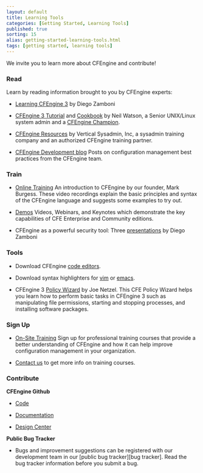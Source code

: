 ```yaml
---
layout: default
title: Learning Tools 
categories: [Getting Started, Learning Tools]
published: true
sorting: 15
alias: getting-started-learning-tools.html
tags: [getting started, learning tools]
---
```


We invite you to learn more about CFEngine and contribute!

### Read

Learn by reading information brought to you by CFEngine experts:

* [Learning CFEngine 3](http://cf-learn.info/) by Diego Zamboni

* [CFEngine 3 Tutorial](http://watson-wilson.ca/2011/03/cfengine-3-tutorial.html) and 
[Cookbook](http://watson-wilson.ca/cfengine/cf-cookbook/) by Neil Watson, a Senior 
UNIX/Linux system admin and a [CFEngine Champion](https://cfengine.com/cfengine-champions-hall-of-fame).
 
* [CFEngine Resources](http://www.verticalsysadmin.com/cfengine.htm) by Vertical 
Sysadmin, Inc, a sysadmin training company and an authorized CFEngine training partner.
  
* [CFEngine Development blog](http://cfengine.com/blog/tag/Development) Posts on 
configuration management best practices from the CFEngine team.

### Train

* [Online Training](https://cfengine.com/inside/videos/) An introduction to CFEngine by our 
founder, Mark Burgess. These video recordings explain the basic principles and syntax of 
the CFEngine language and suggests some examples to try out.

* [Demos](http://cfengine.com/demos) Videos, Webinars, and Keynotes which demonstrate the key 
capabilities of CFE Enterprise and Community editions.

* CFEngine as a powerful security tool: Three [presentations](http://prezi.com/user/zzamboni/) 
by Diego Zamboni 


### Tools

* Download CFEngine [code editors](https://cfengine.com/cfengine-code-editors).

* Download syntax highlighters for
  [vim](https://github.com/neilhwatson/vim_cf3) or
  [emacs](https://github.com/cfengine/core/blob/master/contrib/cfengine.el).
  
* CFEngine 3 [Policy Wizard](http://cfengine.com/policy_wizard/) by Joe Netzel. This CFE 
Policy Wizard helps you learn how to perform basic tasks in CFEngine 3 such as manipulating 
file permissions, starting and stopping processes, and installing software packages.



### Sign Up

* [On-Site Training](https://cfengine.com/events) Sign up for professional training courses 
that provide a better understanding of CFEngine and how it can help improve configuration 
management in your organization.

* [Contact us](http://info.cfengine.com/ContactUs.html) to get more info on training courses.



### Contribute

**CFEngine Github**

* [Code](https://github.com/cfengine/core)

* [Documentation](https://github.com/cfengine/documentation)

* [Design Center](https://github.com/cfengine/design-center)

**Public Bug Tracker**

* Bugs and improvement suggestions can be registered with our development team 
in our [public bug tracker][bug tracker]. Read the bug tracker information before you 
submit a bug.

  




